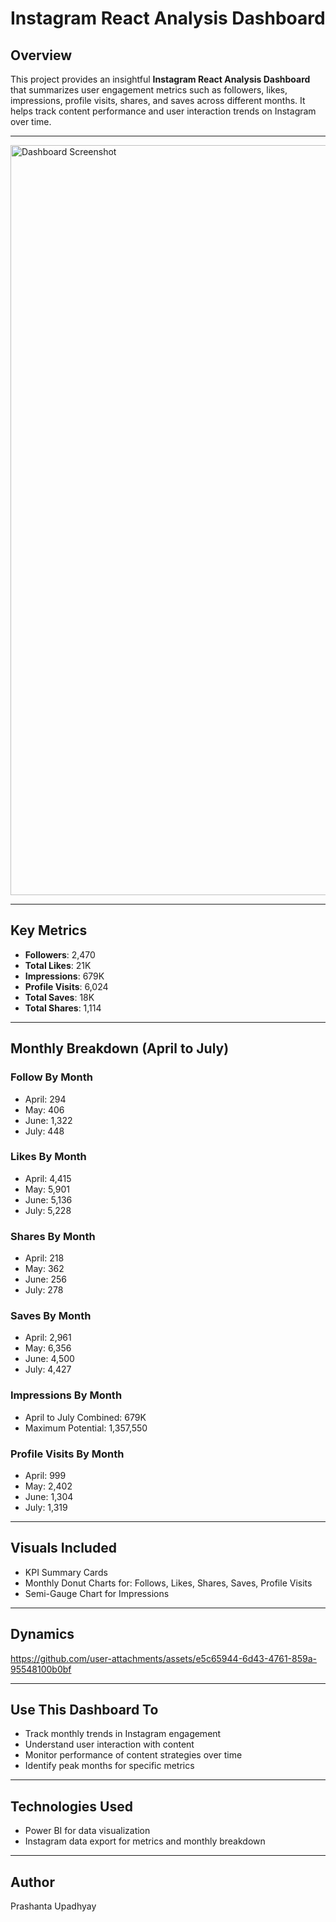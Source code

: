 # Instagram React Analysis Dashboard

## Overview

This project provides an insightful **Instagram React Analysis Dashboard** that summarizes user engagement metrics such as followers, likes, impressions, profile visits, shares, and saves across different months. It helps track content performance and user interaction trends on Instagram over time.

---

<img width="1200" alt="Dashboard Screenshot" src="https://github.com/user-attachments/assets/8d456368-0ede-47de-8236-13019b2d71a0" />

---

## Key Metrics

- **Followers**: 2,470  
- **Total Likes**: 21K  
- **Impressions**: 679K  
- **Profile Visits**: 6,024  
- **Total Saves**: 18K  
- **Total Shares**: 1,114

---

## Monthly Breakdown (April to July)

### Follow By Month
- April: 294  
- May: 406  
- June: 1,322  
- July: 448  

### Likes By Month
- April: 4,415  
- May: 5,901  
- June: 5,136  
- July: 5,228  

### Shares By Month
- April: 218  
- May: 362  
- June: 256  
- July: 278  

### Saves By Month
- April: 2,961  
- May: 6,356  
- June: 4,500  
- July: 4,427  

### Impressions By Month
- April to July Combined: 679K  
- Maximum Potential: 1,357,550

### Profile Visits By Month
- April: 999  
- May: 2,402  
- June: 1,304  
- July: 1,319  

---

## Visuals Included

- KPI Summary Cards  
- Monthly Donut Charts for: Follows, Likes, Shares, Saves, Profile Visits  
- Semi-Gauge Chart for Impressions

---

## Dynamics



https://github.com/user-attachments/assets/e5c65944-6d43-4761-859a-95548100b0bf



---

## Use This Dashboard To

- Track monthly trends in Instagram engagement  
- Understand user interaction with content  
- Monitor performance of content strategies over time  
- Identify peak months for specific metrics

---

## Technologies Used

- Power BI for data visualization  
- Instagram data export for metrics and monthly breakdown

---

## Author

Prashanta Upadhyay

